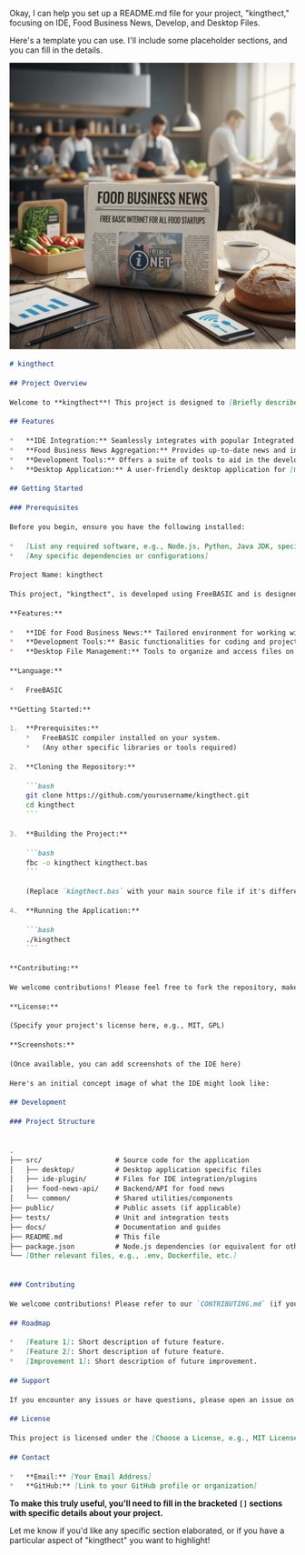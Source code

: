 Okay, I can help you set up a README.md file for your project, "kingthect," focusing on IDE, Food Business News, Develop, and Desktop Files.

Here's a template you can use. I'll include some placeholder sections, and you can fill in the details.

![IDEFood](./matrix/cec/images/logon.png)

```markdown
# kingthect

## Project Overview

Welcome to **kingthect**! This project is designed to [Briefly describe the purpose of kingthect. Is it a food business management tool? A news aggregator? A development framework?]. Our goal is to [State the main objective or problem kingthect aims to solve].

## Features

*   **IDE Integration:** Seamlessly integrates with popular Integrated Development Environments (IDEs) for efficient development.
*   **Food Business News Aggregation:** Provides up-to-date news and insights relevant to the food industry.
*   **Development Tools:** Offers a suite of tools to aid in the development process, from coding to testing.
*   **Desktop Application:** A user-friendly desktop application for [mention what the desktop app primarily does, e.g., managing data, viewing news, etc.].

## Getting Started

### Prerequisites

Before you begin, ensure you have the following installed:

*   [List any required software, e.g., Node.js, Python, Java JDK, specific IDE (like VS Code), Docker, etc.]
*   [Any specific dependencies or configurations]

Project Name: kingthect

This project, "kingthect", is developed using FreeBASIC and is designed to create an IDE (Integrated Development Environment) focused on food business news. It will include features for development and managing desktop files.

**Features:**

*   **IDE for Food Business News:** Tailored environment for working with content related to the food industry.
*   **Development Tools:** Basic functionalities for coding and project management.
*   **Desktop File Management:** Tools to organize and access files on the user's desktop.

**Language:**

*   FreeBASIC

**Getting Started:**

1.  **Prerequisites:**
    *   FreeBASIC compiler installed on your system.
    *   (Any other specific libraries or tools required)

2.  **Cloning the Repository:**

    ```bash
    git clone https://github.com/yourusername/kingthect.git
    cd kingthect
    ```

3.  **Building the Project:**

    ```bash
    fbc -o kingthect kingthect.bas
    ```

    (Replace `kingthect.bas` with your main source file if it's different)

4.  **Running the Application:**

    ```bash
    ./kingthect
    ```

**Contributing:**

We welcome contributions! Please feel free to fork the repository, make your changes, and submit a pull request.

**License:**

(Specify your project's license here, e.g., MIT, GPL)

**Screenshots:**

(Once available, you can add screenshots of the IDE here)

Here's an initial concept image of what the IDE might look like: 

## Development

### Project Structure


.
├── src/                  # Source code for the application
│   ├── desktop/          # Desktop application specific files
│   ├── ide-plugin/       # Files for IDE integration/plugins
│   ├── food-news-api/    # Backend/API for food news
│   └── common/           # Shared utilities/components
├── public/               # Public assets (if applicable)
├── tests/                # Unit and integration tests
├── docs/                 # Documentation and guides
├── README.md             # This file
├── package.json          # Node.js dependencies (or equivalent for other languages)
└── [Other relevant files, e.g., .env, Dockerfile, etc.]


### Contributing

We welcome contributions! Please refer to our `CONTRIBUTING.md` (if you plan to create one) for guidelines on how to submit issues, features, and pull requests.

## Roadmap

*   [Feature 1]: Short description of future feature.
*   [Feature 2]: Short description of future feature.
*   [Improvement 1]: Short description of future improvement.

## Support

If you encounter any issues or have questions, please open an issue on our GitHub repository.

## License

This project is licensed under the [Choose a License, e.g., MIT License, Apache 2.0 License]. See the `LICENSE` file for details.

## Contact

*   **Email:** [Your Email Address]
*   **GitHub:** [Link to your GitHub profile or organization]
```

**To make this truly useful, you'll need to fill in the bracketed `[]` sections with specific details about your project.**

Let me know if you'd like any specific section elaborated, or if you have a particular aspect of "kingthect" you want to highlight!
